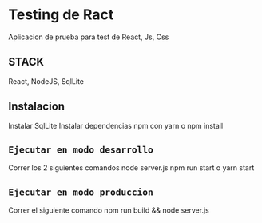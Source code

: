 # Testing de Ract
Aplicacion de prueba para test de React, Js, Css


## STACK

React, NodeJS, SqlLite

## Instalacion

Instalar SqlLite
Instalar dependencias npm con yarn o npm install

## `Ejecutar en modo desarrollo`

Correr los 2 siguientes comandos 
node server.js
npm run start o yarn start

## `Ejecutar en modo produccion`

Correr el siguiente comando 
npm run build && node server.js